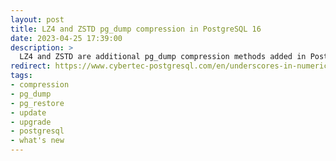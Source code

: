```yaml
---
layout: post
title: LZ4 and ZSTD pg_dump compression in PostgreSQL 16
date: 2023-04-25 17:39:00
description: >
  LZ4 and ZSTD are additional pg_dump compression methods added in PostgreSQL 16. Find out how to use them, & how they compare to GZIP.
redirect: https://www.cybertec-postgresql.com/en/underscores-in-numeric-constants-in-postgresql-16/
tags: 
- compression 
- pg_dump 
- pg_restore 
- update 
- upgrade
- postgresql
- what's new
---
```

